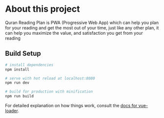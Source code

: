 # About this project

Quran Reading Plan is PWA (Progressive Web App) which can help you plan for your reading and get the most out of your time, just like any other plan, it can help you maximize the value, and satisfaction you get from your reading


## Build Setup

``` bash
# install dependencies
npm install

# serve with hot reload at localhost:8080
npm run dev

# build for production with minification
npm run build
```

For detailed explanation on how things work, consult the [docs for vue-loader](http://vuejs.github.io/vue-loader).
